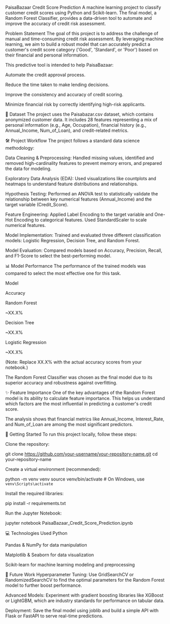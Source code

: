 PaisaBazaar Credit Score Prediction
A machine learning project to classify customer credit scores using Python and Scikit-learn. The final model, a Random Forest Classifier, provides a data-driven tool to automate and improve the accuracy of credit risk assessment.

Problem Statement
The goal of this project is to address the challenge of manual and time-consuming credit risk assessment. By leveraging machine learning, we aim to build a robust model that can accurately predict a customer's credit score category ('Good', 'Standard', or 'Poor') based on their financial and personal information.

This predictive tool is intended to help PaisaBazaar:

Automate the credit approval process.

Reduce the time taken to make lending decisions.

Improve the consistency and accuracy of credit scoring.

Minimize financial risk by correctly identifying high-risk applicants.

💾 Dataset
The project uses the Paisabazar.csv dataset, which contains anonymized customer data. It includes 28 features representing a mix of personal information (e.g., Age, Occupation), financial history (e.g., Annual_Income, Num_of_Loan), and credit-related metrics.

🛠️ Project Workflow
The project follows a standard data science methodology:

Data Cleaning & Preprocessing: Handled missing values, identified and removed high-cardinality features to prevent memory errors, and prepared the data for modeling.

Exploratory Data Analysis (EDA): Used visualizations like countplots and heatmaps to understand feature distributions and relationships.

Hypothesis Testing: Performed an ANOVA test to statistically validate the relationship between key numerical features (Annual_Income) and the target variable (Credit_Score).

Feature Engineering: Applied Label Encoding to the target variable and One-Hot Encoding to categorical features. Used StandardScaler to scale numerical features.

Model Implementation: Trained and evaluated three different classification models: Logistic Regression, Decision Tree, and Random Forest.

Model Evaluation: Compared models based on Accuracy, Precision, Recall, and F1-Score to select the best-performing model.

📊 Model Performance
The performance of the trained models was compared to select the most effective one for this task.

Model

Accuracy

Random Forest

~XX.X%

Decision Tree

~XX.X%

Logistic Regression

~XX.X%

(Note: Replace XX.X% with the actual accuracy scores from your notebook.)

The Random Forest Classifier was chosen as the final model due to its superior accuracy and robustness against overfitting.

✨ Feature Importance
One of the key advantages of the Random Forest model is its ability to calculate feature importance. This helps us understand which factors are the most influential in predicting a customer's credit score.

The analysis shows that financial metrics like Annual_Income, Interest_Rate, and Num_of_Loan are among the most significant predictors.

🚀 Getting Started
To run this project locally, follow these steps:

Clone the repository:

git clone https://github.com/your-username/your-repository-name.git
cd your-repository-name

Create a virtual environment (recommended):

python -m venv venv
source venv/bin/activate  # On Windows, use `venv\Scripts\activate`

Install the required libraries:

pip install -r requirements.txt

Run the Jupyter Notebook:

jupyter notebook PaisaBazaar_Credit_Score_Prediction.ipynb

💻 Technologies Used
Python

Pandas & NumPy for data manipulation

Matplotlib & Seaborn for data visualization

Scikit-learn for machine learning modeling and preprocessing

🔮 Future Work
Hyperparameter Tuning: Use GridSearchCV or RandomizedSearchCV to find the optimal parameters for the Random Forest model to further boost performance.

Advanced Models: Experiment with gradient boosting libraries like XGBoost or LightGBM, which are industry standards for performance on tabular data.

Deployment: Save the final model using joblib and build a simple API with Flask or FastAPI to serve real-time predictions.
